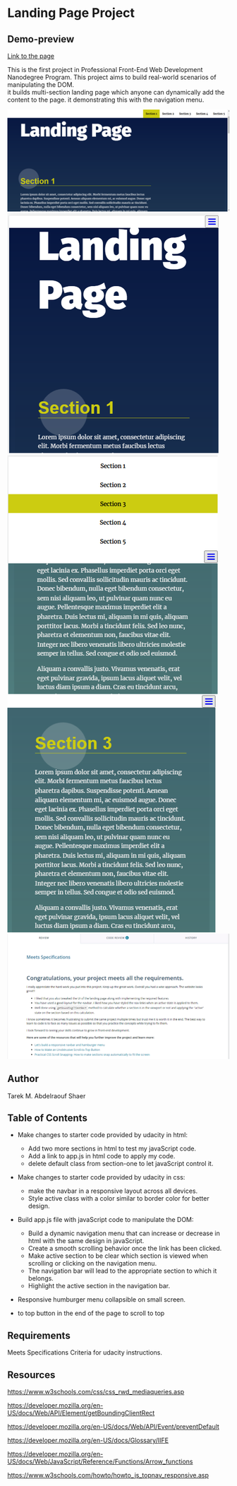# Landing Page Project

## Demo-preview

[Link to the page](https://tarekelkanaria.github.io/landing-page)

This is the first project in Professional Front-End Web Development Nanodegree Program. This project aims to build real-world scenarios of manipulating the DOM.  
it builds multi-section landing page which anyone can dynamically add the content to the page. it demonstrating this with the navigation menu.

![sample of main part of the project](images/screenshot-01-2022-05-02.png)
![sample of hamburger menu responsive to small screen](images/screenshot-02-2022-05-02.png)
![sample of responsive navigation menu](images/screenshot-03-2022-05-02.png)
![sample of highlighting the active section](images/screenshot-04-2022-05-02.png)
![sample of review from udacity](images/screenshot-05-2022-05-02.png)

## Author

Tarek M. Abdelraouf Shaer

## Table of Contents

- Make changes to starter code provided by udacity in html:

  - Add two more sections in html to test my javaScript code.
  - Add a link to app.js in html code to apply my code.
  - delete default class from section-one to let javaScript control it.

- Make changes to starter code provided by udacity in css:

  - make the navbar in a responsive layout across all devices.
  - Style active class with a color similar to border color for better design.

- Build app.js file with javaScript code to manipulate the DOM:

  - Build a dynamic navigation menu that can increase or decrease in html with the same design in javaScript.
  - Create a smooth scrolling behavior once the link has been clicked.
  - Make active section to be clear which section is viewed when scrolling or clicking on the navigation menu.
  - The navigation bar will lead to the appropriate section to which it belongs.
  - Highlight the active section in the navigation bar.

- Responsive humburger menu collapsible on small screen.

- to top button in the end of the page to scroll to top

## Requirements

Meets Specifications Criteria for udacity instructions.

## Resources

<https://www.w3schools.com/css/css_rwd_mediaqueries.asp>

<https://developer.mozilla.org/en-US/docs/Web/API/Element/getBoundingClientRect>

<https://developer.mozilla.org/en-US/docs/Web/API/Event/preventDefault>

<https://developer.mozilla.org/en-US/docs/Glossary/IIFE>

<https://developer.mozilla.org/en-US/docs/Web/JavaScript/Reference/Functions/Arrow_functions>

<https://www.w3schools.com/howto/howto_js_topnav_responsive.asp>
